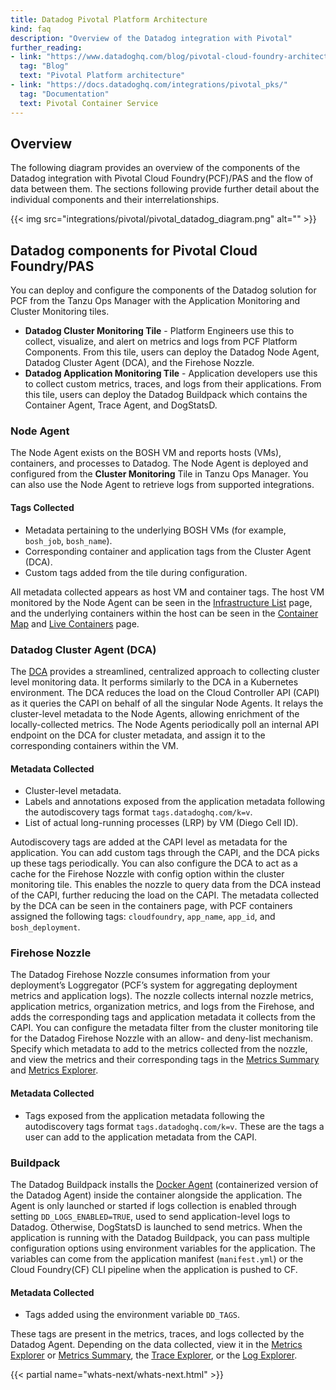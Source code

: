 ```yaml
---
title: Datadog Pivotal Platform Architecture
kind: faq
description: "Overview of the Datadog integration with Pivotal"
further_reading:
- link: "https://www.datadoghq.com/blog/pivotal-cloud-foundry-architecture/"
  tag: "Blog"
  text: "Pivotal Platform architecture"
- link: "https://docs.datadoghq.com/integrations/pivotal_pks/"
  tag: "Documentation"
  text: Pivotal Container Service
---
```


## Overview

The following diagram provides an overview of the components of the Datadog integration with Pivotal Cloud Foundry(PCF)/PAS and the flow of data between them. The sections following provide further detail about the individual components and their interrelationships.

{{< img src="integrations/pivotal/pivotal_datadog_diagram.png" alt=""  >}}

## Datadog components for Pivotal Cloud Foundry/PAS

You can deploy and configure the components of the Datadog solution for PCF from the Tanzu Ops Manager with the Application Monitoring and Cluster Monitoring tiles.
- **Datadog Cluster Monitoring Tile** - Platform Engineers use this to collect, visualize, and alert on metrics and logs from PCF Platform Components. From this tile, users can deploy the Datadog Node Agent, Datadog Cluster Agent (DCA), and the Firehose Nozzle.
- **Datadog Application Monitoring Tile** - Application developers use this to collect custom metrics, traces, and logs from their applications. From this tile, users can deploy the Datadog Buildpack which contains the Container Agent, Trace Agent, and DogStatsD.

### Node Agent

The Node Agent exists on the BOSH VM and reports hosts (VMs), containers, and processes to Datadog. The Node Agent is deployed and configured from the **Cluster Monitoring** Tile in Tanzu Ops Manager. You can also use the Node Agent to retrieve logs from supported integrations.

#### Tags Collected

   - Metadata pertaining to the underlying BOSH VMs (for example, `bosh_job`, `bosh_name`).
   - Corresponding container and application tags from the Cluster Agent (DCA).
   - Custom tags added from the tile during configuration.

All metadata collected appears as host VM and container tags. The host VM monitored by the Node Agent can be seen in the [Infrastructure List][1] page, and the underlying containers within the host can be seen in the [Container Map][2] and [Live Containers][3] page.

### Datadog Cluster Agent (DCA)

The [DCA][4] provides a streamlined, centralized approach to collecting cluster level monitoring data. It performs similarly to the DCA in a Kubernetes environment. The DCA reduces the load on the Cloud Controller API (CAPI) as it queries the CAPI on behalf of all the singular Node Agents. It relays the cluster-level metadata to the Node Agents, allowing enrichment of the locally-collected metrics. The Node Agents periodically poll an internal API endpoint on the DCA for cluster metadata, and assign it to the corresponding containers within the VM.

#### Metadata Collected

   - Cluster-level metadata.
   - Labels and annotations exposed from the application metadata following the autodiscovery tags format `tags.datadoghq.com/k=v`.
   - List of actual long-running processes (LRP) by VM (Diego Cell ID).  

Autodiscovery tags are added at the CAPI level as metadata for the application. You can add custom tags through the CAPI, and the DCA picks up these tags periodically. You can also configure the DCA to act as a cache for the Firehose Nozzle with config option within the cluster monitoring tile. This enables the nozzle to query data from the DCA instead of the CAPI, further reducing the load on the CAPI. The metadata collected by the DCA can be seen in the containers page, with PCF containers assigned the following tags: `cloudfoundry`, `app_name`, `app_id`, and `bosh_deployment`.

### Firehose Nozzle

The Datadog Firehose Nozzle consumes information from your deployment’s Loggregator (PCF’s system for aggregating deployment metrics and application logs). The nozzle collects internal nozzle metrics, application metrics, organization metrics, and logs from the Firehose, and adds the corresponding tags and application metadata it collects from the CAPI. You can configure the metadata filter from the cluster monitoring tile for the Datadog Firehose Nozzle with an allow- and deny-list mechanism. Specify which metadata to add to the metrics collected from the nozzle, and view the metrics and their corresponding tags in the [Metrics Summary][5] and [Metrics Explorer][6].

#### Metadata Collected

   - Tags exposed from the application metadata following the autodiscovery tags format `tags.datadoghq.com/k=v`. These are the tags a user can add to the application metadata from the CAPI.

### Buildpack

The Datadog Buildpack installs the [Docker Agent][7] (containerized version of the Datadog Agent) inside the container alongside the application. The Agent is only launched or started if logs collection is enabled through setting `DD_LOGS_ENABLED=TRUE`, used to send application-level logs to Datadog. Otherwise, DogStatsD is launched to send metrics. When the application is running with the Datadog Buildpack, you can pass multiple configuration options using environment variables for the application. The variables can come from the application manifest (`manifest.yml`) or the Cloud Foundry(CF) CLI pipeline when the application is pushed to CF. 

#### Metadata Collected

   - Tags added using the environment variable `DD_TAGS`.

These tags are present in the metrics, traces, and logs collected by the Datadog Agent. Depending on the data collected, view it in the [Metrics Explorer][5] or [Metrics Summary][6], the [Trace Explorer][8], or the [Log Explorer][9].

{{< partial name="whats-next/whats-next.html" >}}

[1]: /infrastructure/list/
[2]: /infrastructure/containermap/
[3]: /infrastructure/livecontainers/
[4]: /containers/cluster_agent/
[5]: /metrics/summary/
[6]: /metrics/explorer/
[7]: /containers/docker/
[8]: /tracing/trace_explorer/
[9]: /logs/explorer/